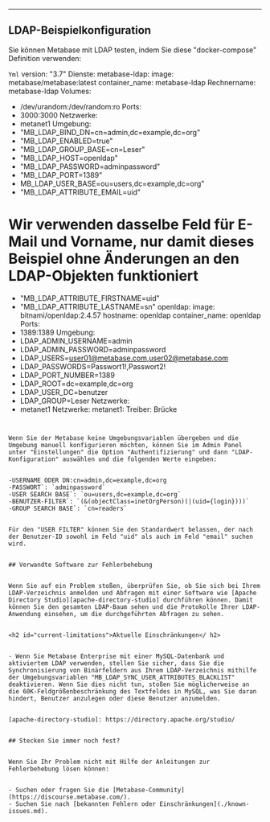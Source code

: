 ---
## LDAP-Beispielkonfiguration


Sie können Metabase mit LDAP testen, indem Sie diese "docker-compose" Definition verwenden:


`Yml`
version: "3.7"
Dienste:
metabase-ldap:
image: metabase/metabase:latest
container_name: metabase-ldap
Rechnername: metabase-ldap
Volumes:
- /dev/urandom:/dev/random:ro
Ports:
- 3000:3000
Netzwerke:
- metanet1
Umgebung:
- "MB_LDAP_BIND_DN=cn=admin,dc=example,dc=org"
- "MB_LDAP_ENABLED=true"
- "MB_LDAP_GROUP_BASE=cn=Leser"
- "MB_LDAP_HOST=openldap"
- "MB_LDAP_PASSWORD=adminpassword"
- "MB_LDAP_PORT=1389"
- MB_LDAP_USER_BASE=ou=users,dc=example,dc=org"
- "MB_LDAP_ATTRIBUTE_EMAIL=uid"
# Wir verwenden dasselbe Feld für E-Mail und Vorname, nur damit dieses Beispiel ohne Änderungen an den LDAP-Objekten funktioniert
- "MB_LDAP_ATTRIBUTE_FIRSTNAME=uid"
- "MB_LDAP_ATTRIBUTE_LASTNAME=sn"
openldap:
image: bitnami/openldap:2.4.57
hostname: openldap
container_name: openldap
Ports:
- 1389:1389
Umgebung:
- LDAP_ADMIN_USERNAME=admin
- LDAP_ADMIN_PASSWORD=adminpassword
- LDAP_USERS=user01@metabase.com,user02@metabase.com
- LDAP_PASSWORDS=Passwort1!,Passwort2!
- LDAP_PORT_NUMBER=1389
- LDAP_ROOT=dc=example,dc=org
- LDAP_USER_DC=benutzer
- LDAP_GROUP=Leser
Netzwerke:
- metanet1
Netzwerke:
metanet1:
Treiber: Brücke
```


Wenn Sie der Metabase keine Umgebungsvariablen übergeben und die Umgebung manuell konfigurieren möchten, können Sie im Admin Panel unter "Einstellungen" die Option "Authentifizierung" und dann "LDAP-Konfiguration" auswählen und die folgenden Werte eingeben:


-USERNAME ODER DN:cn=admin,dc=example,dc=org
-PASSWORT`: `adminpassword`
-USER SEARCH BASE`: `ou=users,dc=example,dc=org`
-BENUTZER-FILTER`: `(&(objectClass=inetOrgPerson)(|(uid={login})))`
-GROUP SEARCH BASE`: `cn=readers`


Für den "USER FILTER" können Sie den Standardwert belassen, der nach der Benutzer-ID sowohl im Feld "uid" als auch im Feld "email" suchen wird.


## Verwandte Software zur Fehlerbehebung


Wenn Sie auf ein Problem stoßen, überprüfen Sie, ob Sie sich bei Ihrem LDAP-Verzeichnis anmelden und Abfragen mit einer Software wie [Apache Directory Studio][apache-directory-studio] durchführen können. Damit können Sie den gesamten LDAP-Baum sehen und die Protokolle Ihrer LDAP-Anwendung einsehen, um die durchgeführten Abfragen zu sehen.


<h2 id="current-limitations">Aktuelle Einschränkungen</ h2>


- Wenn Sie Metabase Enterprise mit einer MySQL-Datenbank und aktiviertem LDAP verwenden, stellen Sie sicher, dass Sie die Synchronisierung von Binärfeldern aus Ihrem LDAP-Verzeichnis mithilfe der Umgebungsvariablen "MB_LDAP_SYNC_USER_ATTRIBUTES_BLACKLIST" deaktivieren. Wenn Sie dies nicht tun, stoßen Sie möglicherweise an die 60K-Feldgrößenbeschränkung des Textfeldes in MySQL, was Sie daran hindert, Benutzer anzulegen oder diese Benutzer anzumelden.


[apache-directory-studio]: https://directory.apache.org/studio/


## Stecken Sie immer noch fest?


Wenn Sie Ihr Problem nicht mit Hilfe der Anleitungen zur Fehlerbehebung lösen können:


- Suchen oder fragen Sie die [Metabase-Community](https://discourse.metabase.com/).
- Suchen Sie nach [bekannten Fehlern oder Einschränkungen](./known-issues.md).

